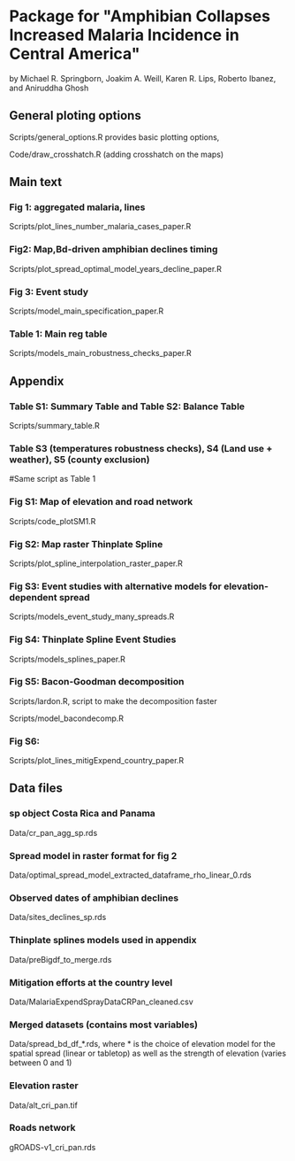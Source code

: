 # Package for "Amphibian Collapses Increased Malaria Incidence in Central America" 
by Michael R. Springborn, Joakim A. Weill, Karen R. Lips, Roberto Ibanez, and Aniruddha Ghosh


## General ploting options

Scripts/general_options.R provides basic plotting options,

Code/draw_crosshatch.R (adding crosshatch on the maps)

## Main text

### Fig 1: aggregated malaria, lines 
Scripts/plot_lines_number_malaria_cases_paper.R

### Fig2: Map,Bd-driven amphibian declines timing
Scripts/plot_spread_optimal_model_years_decline_paper.R

### Fig 3: Event study
Scripts/model_main_specification_paper.R

### Table 1: Main reg table
Scripts/models_main_robustness_checks_paper.R


## Appendix

### Table S1: Summary Table and Table S2: Balance Table
Scripts/summary_table.R

### Table S3 (temperatures robustness checks), S4 (Land use + weather), S5 (county exclusion)
#Same script as Table 1

### Fig S1: Map of elevation and road network
Scripts/code_plotSM1.R

### Fig S2: Map raster Thinplate Spline
Scripts/plot_spline_interpolation_raster_paper.R

### Fig S3: Event studies with alternative models for elevation-dependent spread
Scripts/models_event_study_many_spreads.R

### Fig S4: Thinplate Spline Event Studies
Scripts/models_splines_paper.R

### Fig S5: Bacon-Goodman decomposition
Scripts/lardon.R, script to make the decomposition faster

Scripts/model_bacondecomp.R

### Fig S6: 
Scripts/plot_lines_mitigExpend_country_paper.R


## Data files

### sp object Costa Rica and Panama 
Data/cr_pan_agg_sp.rds

### Spread model in raster format for fig 2
Data/optimal_spread_model_extracted_dataframe_rho_linear_0.rds

### Observed dates of amphibian declines
Data/sites_declines_sp.rds

### Thinplate splines models used in appendix
Data/preBigdf_to_merge.rds

### Mitigation efforts at the country level
Data/MalariaExpendSprayDataCRPan_cleaned.csv

### Merged datasets (contains most variables)
Data/spread_bd_df_*.rds, where * is the choice of elevation model for the spatial spread (linear or tabletop) as well as the strength of elevation (varies between 0 and 1)

### Elevation raster
Data/alt_cri_pan.tif

### Roads network
gROADS-v1_cri_pan.rds




